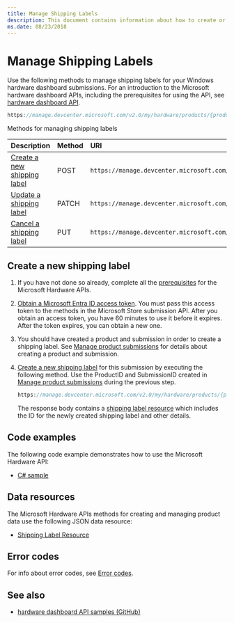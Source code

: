 ```yaml
---
title: Manage Shipping Labels
description: This document contains information about how to create or update shipping labels for driver submission in the hardware dashboard
ms.date: 08/23/2018
---
```

# Manage Shipping Labels

Use the following methods to manage shipping labels for your Windows hardware dashboard submissions. For an introduction to the Microsoft hardware dashboard APIs, including the prerequisites for using the API, see [hardware dashboard API](dashboard-api.md).

```cpp
https://manage.devcenter.microsoft.com/v2.0/my/hardware/products/{productid}/submissions/{submissionid}/shippingLabels
```

Methods for managing shipping labels

|Description|Method |URI|
|:--|:--|:--|
|[Create a new shipping label](create-a-new-shipping-label.md)|POST|`https://manage.devcenter.microsoft.com/v2.0/my/hardware/products/{productid}/submissions/{submissionid}/shippingLabels`|
|[Update a shipping label](update-a-shipping-label.md)|PATCH|`https://manage.devcenter.microsoft.com/v2.0/my/hardware/products/{productid}/submissions/{submissionid}/shippingLabels/{shippingLabelId}`|
|[Cancel a shipping label](cancel-a-shipping-label.md)|PUT|`https://manage.devcenter.microsoft.com/v2.0/my/hardware/products/{productid}/submissions/{submissionid}/shippingLabels/{shippingLabelId/cancel}`|

## Create a new shipping label

1. If you have not done so already, complete all the [prerequisites](dashboard-api.md) for the Microsoft Hardware APIs.

2. [Obtain a Microsoft Entra ID access token](dashboard-api.md#obtain-a-microsoft-entra-id-access-token). You must pass this access token to the methods in the Microsoft Store submission API. After you obtain an access token, you have 60 minutes to use it before it expires. After the token expires, you can obtain a new one.

3. You should have created a product and submission in order to create a shipping label. See [Manage product submissions](manage-product-submissions.md) for details about creating a product and submission.

4. [Create a new shipping label](create-a-new-shipping-label.md) for this submission by executing the following method.  Use the ProductID and SubmissionID created in [Manage product submissions](manage-product-submissions.md) during the previous step.

    ```cpp
    https://manage.devcenter.microsoft.com/v2.0/my/hardware/products/{productid}/submissions/{submissionid}/shippingLabels
    ```
    The response body contains a [shipping label resource](get-shipping-labels.md#shippinglabel-resource) which includes the ID for the newly created shipping label and other details.

## Code examples

The following code example demonstrates how to use the Microsoft Hardware API:

* [C# sample](https://download.microsoft.com/download/C/F/4/CF404E53-87A0-4204-BA13-A64B09A237C1/HardwareApiCSharpSample.zip)

## Data resources

The Microsoft Hardware APIs methods for creating and managing product data use the following JSON data resource:

* [Shipping Label Resource](get-shipping-labels.md#shippinglabel-resource)

## Error codes

For info about error codes, see [Error codes](get-product-data.md#error-codes).

## See also

- [hardware dashboard API samples (GitHub)](https://aka.ms/hpc_async_api_samples)
